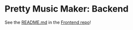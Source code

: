 # Pretty Music Maker: Backend

See the [README.md](https://github.com/dartmouth-cs52-17S/project-client-prettymusicmaker/blob/master/README.md) in the [Frontend repo](https://github.com/dartmouth-cs52-17S/project-client-prettymusicmaker)!
